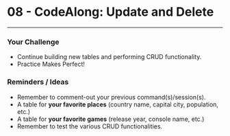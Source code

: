 # 08 - CodeAlong: Update and Delete

---

### Your Challenge
 - Continue building new tables and performing CRUD functionality.
 - Practice Makes Perfect!

### Reminders / Ideas
- Remember to comment-out your previous command(s)/session(s).
- A table for **your favorite places** (country name, capital city, population, etc.)
- A table for **your favorite games** (release year, console name, etc.)
- Remember to test the various CRUD functionalities.